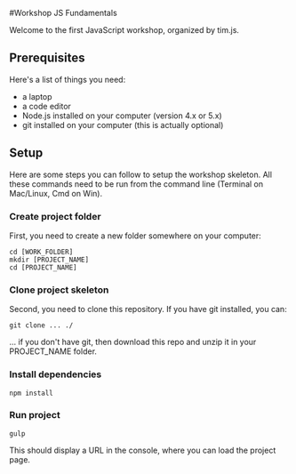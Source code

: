 #Workshop JS Fundamentals

Welcome to the first JavaScript workshop, organized by tim.js.

## Prerequisites

Here's a list of things you need:

* a laptop
* a code editor
* Node.js installed on your computer (version 4.x or 5.x)
* git installed on your computer (this is actually optional)

## Setup

Here are some steps you can follow to setup the workshop skeleton.
All these commands need to be run from the command line (Terminal on Mac/Linux, Cmd on Win).

### Create project folder

First, you need to create a new folder somewhere on your computer:

```
cd [WORK_FOLDER]
mkdir [PROJECT_NAME]
cd [PROJECT_NAME]
```

### Clone project skeleton

Second, you need to clone this repository. If you have git installed, you can:

`git clone ... ./`

... if you don't have git, then download this repo and unzip it in your PROJECT_NAME folder.

### Install dependencies

`npm install`

### Run project

`gulp`

This should display a URL in the console, where you can load the project page.